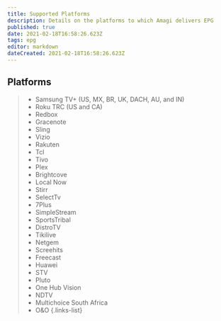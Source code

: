 ```yaml
---
title: Supported Platforms
description: Details on the platforms to which Amagi delivers EPG
published: true
date: 2021-02-18T16:58:26.623Z
tags: epg
editor: markdown
dateCreated: 2021-02-18T16:58:26.623Z
---
```


## Platforms

> - Samsung TV+ (US, MX, BR, UK, DACH, AU, and IN)
> - Roku TRC (US and CA)
> - Redbox
> - Gracenote
> - Sling
> - Vizio
> - Rakuten
> - Tcl
> - Tivo
> - Plex
> - Brightcove
> - Local Now
> - Stirr
> - SelectTv
> - 7Plus
> - SimpleStream
> - SportsTribal
> - DistroTV
> - Tikilive
> - Netgem
> - Screehits
> - Freecast
> - Huawei
> - STV
> - Pluto
> - One Hub Vision
> - NDTV
> - Multichoice South Africa
> - O&O 
{.links-list}
